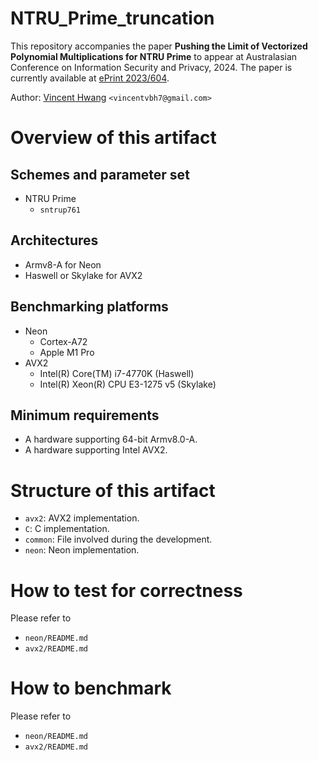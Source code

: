 # NTRU_Prime_truncation

This repository accompanies the paper
**Pushing the Limit of Vectorized Polynomial Multiplications for NTRU Prime**
to appear at Australasian Conference on Information Security and Privacy, 2024.
The paper is currently available at [ePrint 2023/604](https://eprint.iacr.org/2023/604).

Author: [Vincent Hwang](https://vincentvbh.github.io/) `<vincentvbh7@gmail.com>`

# Overview of this artifact

## Schemes and parameter set
- NTRU Prime
    - `sntrup761`

## Architectures
- Armv8-A for Neon
- Haswell or Skylake for AVX2

## Benchmarking platforms
- Neon
    - Cortex-A72
    - Apple M1 Pro
- AVX2
    - Intel(R) Core(TM) i7-4770K (Haswell)
    - Intel(R) Xeon(R) CPU E3-1275 v5 (Skylake)

## Minimum requirements
- A hardware supporting 64-bit Armv8.0-A.
- A hardware supporting Intel AVX2.

# Structure of this artifact
- `avx2`: AVX2 implementation.
- `C`: C implementation.
- `common`: File involved during the development.
- `neon`: Neon implementation.

# How to test for correctness

Please refer to
- `neon/README.md`
- `avx2/README.md`

# How to benchmark

Please refer to
- `neon/README.md`
- `avx2/README.md`






